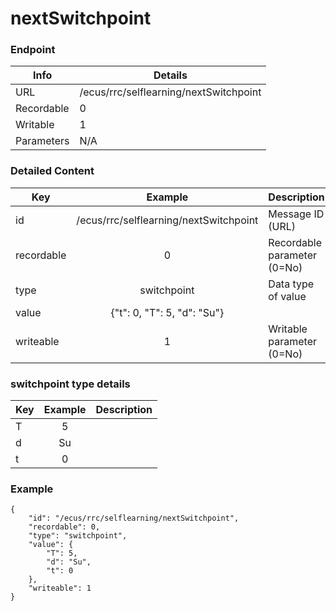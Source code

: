 # nextSwitchpoint



### Endpoint

| Info  | Details |
| ------------- | ------------- |
| URL   | /ecus/rrc/selflearning/nextSwitchpoint   |
| Recordable   | 0   |
| Writable   | 1   |
| Parameters  | N/A  |

### Detailed Content

|  Key  | Example | Description |
| ------------- | :------: | ------------------------------ |
|  id | /ecus/rrc/selflearning/nextSwitchpoint | Message ID (URL) |
|  recordable | 0 | Recordable parameter (0=No) |
|  type | switchpoint | Data type of value |
|  value | {"t": 0, "T": 5, "d": "Su"} |  |
|  writeable | 1 | Writable parameter (0=No) |


### switchpoint type details 

|  Key  | Example | Description |
| ------------- | :------: | ------------------------------ |
|  T | 5 |  |
|  d | Su |  |
|  t | 0 |  |


### Example
```
{
    "id": "/ecus/rrc/selflearning/nextSwitchpoint",
    "recordable": 0,
    "type": "switchpoint",
    "value": {
        "T": 5,
        "d": "Su",
        "t": 0
    },
    "writeable": 1
}
```
